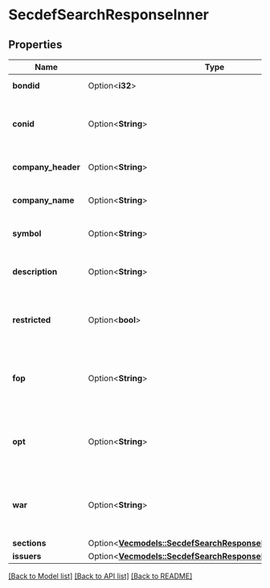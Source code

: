 # SecdefSearchResponseInner

## Properties

Name | Type | Description | Notes
------------ | ------------- | ------------- | -------------
**bondid** | Option<**i32**> | applicable for bonds | [optional]
**conid** | Option<**String**> | Contract identifier for the unique contract. | [optional]
**company_header** | Option<**String**> | Company Name - Exchange | [optional]
**company_name** | Option<**String**> | Formal name of the company. | [optional]
**symbol** | Option<**String**> | Underlying ticker symbol. | [optional]
**description** | Option<**String**> | Primary exchange of the contract | [optional]
**restricted** | Option<**bool**> | Returns if the contract is available for trading. | [optional]
**fop** | Option<**String**> | Returns a string of dates, separated by semicolons. | [optional]
**opt** | Option<**String**> | Returns a string of dates, separated by semicolons. | [optional]
**war** | Option<**String**> | Returns a string of dates, separated by semicolons. | [optional]
**sections** | Option<[**Vec<models::SecdefSearchResponseInnerSectionsInner>**](secdefSearchResponse_inner_sections_inner.md)> |  | [optional]
**issuers** | Option<[**Vec<models::SecdefSearchResponseInnerIssuersInner>**](secdefSearchResponse_inner_issuers_inner.md)> |  | [optional]

[[Back to Model list]](../README.md#documentation-for-models) [[Back to API list]](../README.md#documentation-for-api-endpoints) [[Back to README]](../README.md)
